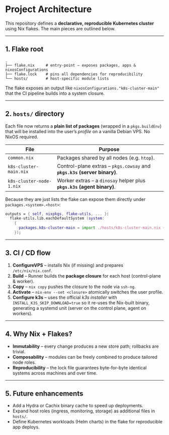 # Project Architecture

This repository defines a **declarative, reproducible Kubernetes cluster** using Nix flakes. The main pieces are outlined below.

---

## 1. Flake root

```
.
├── flake.nix     # entry-point – exposes packages, apps & nixosConfigurations
├── flake.lock    # pins all dependencies for reproducibility
└── hosts/        # host-specific module lists
```

The flake exposes an output like `nixosConfigurations."k8s-cluster-main"` that the CI pipeline builds into a system closure.

---

## 2. `hosts/` directory

Each file now returns a **plain list of packages** (wrapped in a `pkgs.buildEnv`) that will be installed into the user’s _profile_ on a vanilla Debian VPS. No NixOS required.

| File                     | Purpose                                                                  |
| ------------------------ | ------------------------------------------------------------------------ |
| `common.nix`             | Packages shared by all nodes (e.g. `htop`).                              |
| `k8s-cluster-main.nix`   | Control-plane extras – `pkgs.cowsay` and **`pkgs.k3s` (server binary)**. |
| `k8s-cluster-node-1.nix` | Worker extras – a `dinosay` helper plus **`pkgs.k3s` (agent binary)**.   |

Because they are just lists the flake can expose them directly under `packages.<system>.<host>`:

```nix
outputs = { self, nixpkgs, flake-utils, ... }:
  flake-utils.lib.eachDefaultSystem (system:
    {
      packages.k8s-cluster-main = import ./hosts/k8s-cluster-main.nix { inherit pkgs common; };
    });
```

---

## 3. CI / CD flow

1. **ConfigureVPS** – installs Nix (if missing) and prepares `/etc/nix/nix.conf`.
2. **Build** – Runner builds the **package closure** for each host (control-plane & worker).
3. **Copy** – `nix copy` pushes the closure to the node via `ssh-ng`.
4. **Activate** – `nix-env --set <closure>` atomically switches the user profile.
5. **Configure k3s** – uses the official _k3s installer_ with `INSTALL_K3S_SKIP_DOWNLOAD=true` so it re-uses the Nix-built binary, generating a systemd unit (server on the control plane, agent on workers).

---

## 4. Why Nix + Flakes?

- **Immutability** – every change produces a new store path; rollbacks are trivial.
- **Composability** – modules can be freely combined to produce tailored node roles.
- **Reproducibility** – the lock file guarantees byte-for-byte identical systems across machines and over time.

---

## 5. Future enhancements

- Add a Hydra or Cachix binary cache to speed up deployments.
- Expand host roles (ingress, monitoring, storage) as additional files in `hosts/`.
- Define Kubernetes workloads (Helm charts) in the flake for reproducible app deploys.
